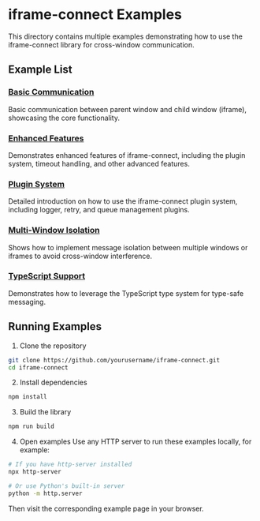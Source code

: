 # iframe-connect Examples

This directory contains multiple examples demonstrating how to use the iframe-connect library for cross-window communication.

## Example List

### [Basic Communication](./basic)

Basic communication between parent window and child window (iframe), showcasing the core functionality.

### [Enhanced Features](./enhanced)

Demonstrates enhanced features of iframe-connect, including the plugin system, timeout handling, and other advanced features.

### [Plugin System](./plugins)

Detailed introduction on how to use the iframe-connect plugin system, including logger, retry, and queue management plugins.

### [Multi-Window Isolation](./multi-window)

Shows how to implement message isolation between multiple windows or iframes to avoid cross-window interference.

### [TypeScript Support](./typescript)

Demonstrates how to leverage the TypeScript type system for type-safe messaging.

## Running Examples

1. Clone the repository

```bash
git clone https://github.com/yourusername/iframe-connect.git
cd iframe-connect
```

2. Install dependencies

```bash
npm install
```

3. Build the library

```bash
npm run build
```

4. Open examples
   Use any HTTP server to run these examples locally, for example:

```bash
# If you have http-server installed
npx http-server

# Or use Python's built-in server
python -m http.server
```

Then visit the corresponding example page in your browser.
